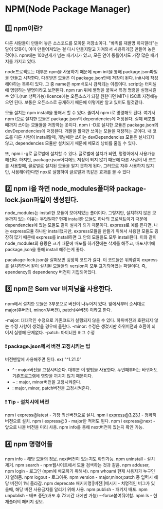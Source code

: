 # NPM(Node Package Manager)

## 1️⃣ npm이란?

다른 사람들이 만들어 놓은 소스코드를 모아둔 저장소이다. "바퀴를 재발명 하지말라"는 말이 있듯이, 이미 만들어져있는 걸 다시 만들지말고 가져와서 사용하게끔 만들어 놓은것이다. npm에는 100만개가 넘는 패키지가 있고, 모든 언어 통틀어서도 가장 많은 패키지를 가지고 있다.

node프로젝트는 대부분 npm을 사용하기 때문에 npm init을 통해 package.json파일을 만들고 시작한다. 다운받은 모듈은 이 package.json안에 저장이 된다. init시에 작성해야하는 목록이 있다. 그 중 name은 npm배포시 검색되는 이름이다. script는 터미널에 명령하는 별명이라고 보면된다. npm run 뒤에 별명을 붙여서 특정 명령을 실행시킬 수 있다.(run 생략가능) licence에는 오픈소스가 되길 원한다면 MIT나 ISC로 지정해놓으면 된다. 보통은 오픈소스로 공개하기 때문에 이렇게만 알고 있어도 될것같다.

모듈 설치는 npm install을 통해서 할 수 있다. 줄여서 npm i로 명령해도 된다. 여기서 npm i으로 설치한 모듈은 package.json의 dependencies에 저장된다. 실제 배포할때까지 쓰이는 모듈들을 저장하는 곳이다. npm i -D로 설치한 모듈은 package.json의 devDependencies에 저장된다. 개발을 할때만 쓰이는 모듈을 저장하는 곳이다. 내 코드를 다른 사람이 install할때, 개발에만 쓰이는 devDependencies 모듈은 설치되지 않고, dependencies 모듈만 설치되기 때문에 메모리 낭비를 줄일 수 있다.

또, npm i -g로 글로벌에 설치할 수 있다. 글로벌에 설치가 되면, 명령어에서 사용가능해진다. 하지만, package.json어디에도 저장이 되지 않기 때문에 다른 사람이 내 코드를 사용할때, 글로벌로 설치된 모듈을 알지 못하게 된다. 그러므로 자주 사용하지 않지만, 사용해야한다면 npx로 실행하여 글로벌과 똑같은 효과를 볼 수 있다

## 2️⃣ npm i을 하면 node_modules폴더와 package-lock.json파일이 생성된다.

node_modules는 install한 모듈이 모아져있는 폴더이다. 그렇지만, 설치하지 않은 모듈까지 있는 이유는 무엇일까? 현재 install한 모듈도 하나의 프로젝트이기 때문에 dependencies에 있는 모듈도 같이 설치가 되기 때문이다. express로 예를 든다면, 나는 express모듈 하나만 install했지만, express모듈을 만들기 위해서 사용한 모듈도 굉장히 많기 때문에 express를 install하면 그 안의 모듈들도 모두 install된다. 이와 같이 node_modules의 용량은 크기 때문에 배포를 하기전에는 삭제를 해주고, 배포서버에 package.json을 통해 install 해주는게 좋다.

pacakage-lock.json을 살펴보면 굉장히 코드가 길다. 이 코드들은 위와같이 express를 설치하면서 같이 설치된 모듈들의 version이 모두 표기되어있는 파일이다. 즉, ependency의 dependency 버전이 기입되어있다.

## 3️⃣ npm은 Sem ver 버저닝을 사용한다.

npm에서 설치한 모듈은 3부분으로 버전이 나누어져 있다. 앞에서부터 순서대로 major(주버전), minor(부버전), patch(수버전) 이라고 한다.

-major: 대대적인 수정으로 기존코드가 실행되지 않을 수 있다. 하위버전과 호환되지 않는 수정 사항이 생겼을 경우에 올린다.
-minor: 수정은 생겼지만 하위버전과 호환이 되어서 실행에 문제없다.
-patch: 마이너한 버그 수정

### ❗️ package.json에서 버전 고정시키는 법

버전맨앞에 사용해주면 된다. ex) "^1.21.0"

- ^ : major버전을 고정시켜준다. 대부분 이 방법을 사용한다. 두번째부터는 바뀌어도 기존프로그램에 영향을 끼치지 않기 때문이다.
- ~ : major, minor버전을 고정시켜준다.
- : major, minor, patch버전을 고정시켜준다.

### ❗️ Tip - 설치시에 버전

npm i express@latest - 가장 최신버전으로 설치.
npm i express@3.23.1 - 정확히 버전으로 설치.
npm i express@3 - major만 적어도 된다.
npm i express@next - 앞으로 나올 버전을 미리 사용. npm info를 통해 next버전이 있는지 확인 가능.

## 4️⃣ npm 명령어들

npm info - 해당 모듈의 정보. next버전이 있는지도 확인가능.
npm uninstall - 설치 제거.
npm search - npm웹사이트에서 모듈 검색하는 것과 같음.
npm adduser, npm login - 로그인 (npm에 배포하기 위해서).
npm whoami 현재 사용자가 누구인지 알려줌.
npm logout - 로그아웃.
npm version - major,minor,patch 중 입력시 해당 버전이 1씩 올라감.
npm deprecate 패키지명||버전||메시지 - 치명적인 버그가 있을때, 해당 버전 사용금지를 알리기 위해 사용.
npm publish - 패키지 배포.
npm unpublish - 배포 중단(배포 후 72시간 내에만 가능) --force붙여줘야함.
npm ls - 현재폴더의 패키지 정보.
